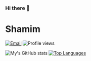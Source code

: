 ### Hi there 👋
# Shamim
[![Email](https://img.shields.io/badge/%20-Send%20Mail-black?color=14171A&labelColor=ef5350&logo=gmail&logoColor=ffffff)](mailto:shamim@outlook.jp)
![Profile views](https://gpvc.arturio.dev/sh-bd)

![My's GitHub stats](https://github-readme-stats.vercel.app/api?username=sh-bd&count_private=true)
[![Top Languages](https://github-readme-stats.vercel.app/api/top-langs/?username=anuraghazra&layout=compact)](https://github.com/sh-bd/github-readme-stats)

<!--
**sh-bd/sh-bd** is a ✨ _special_ ✨ repository because its `README.md` (this file) appears on your GitHub profile.
Here are some ideas to get you started:

- 🔭 I’m currently working on ...
- 🌱 I’m currently learning ...
- 👯 I’m looking to collaborate on ...
- 🤔 I’m looking for help with ...
- 💬 Ask me about ...
- 📫 How to reach me: ...
- 😄 Pronouns: ...
- ⚡ Fun fact: ...
-->
